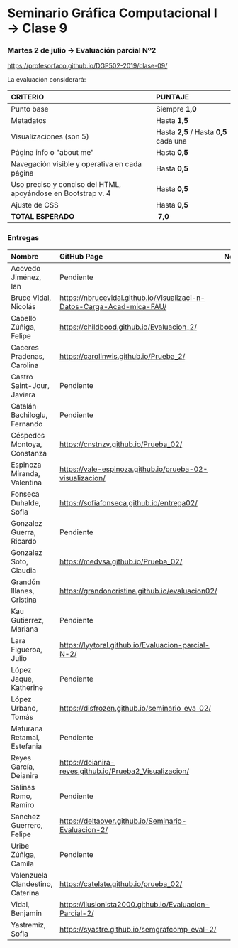 # Seminario Gráfica Computacional I → Clase 9
### Martes 2 de julio →  Evaluación parcial Nº2

https://profesorfaco.github.io/DGP502-2019/clase-09/

La evaluación considerará:

| CRITERIO | PUNTAJE           |
|:--------------|:--------------|
| Punto base    | Siempre **1,0**   |
| Metadatos     | Hasta **1,5** |
| Visualizaciones (son 5) | Hasta **2,5** / Hasta **0,5** cada una  |
| Página info o "about me" | Hasta **0,5** |
| Navegación visible y operativa en cada página | Hasta **0,5** |
| Uso preciso y conciso del HTML, apoyándose en Bootstrap v. 4 | Hasta **0,5**  |
| Ajuste de CSS | Hasta **0,5** | 
| **TOTAL ESPERADO**  | **7,0** |

### Entregas

| Nombre | GitHub Page  | Nota |
|:-------|:-------------------|:----:|
| Acevedo Jiménez, Ian  | Pendiente | P |
| Bruce Vidal, Nicolás  | https://nbrucevidal.github.io/Visualizaci-n-Datos-Carga-Acad-mica-FAU/ | P |
| Cabello Zúñiga, Felipe  | https://childbood.github.io/Evaluacion_2/ | P |
| Caceres Pradenas, Carolina  | https://carolinwis.github.io/Prueba_2/ | P |
| Castro Saint-Jour, Javiera | Pendiente | P |
| Catalán Bachiloglu, Fernando | Pendiente | P |
| Céspedes Montoya, Constanza | https://cnstnzv.github.io/Prueba_02/ | P |
| Espinoza Miranda, Valentina | https://vale-espinoza.github.io/prueba-02-visualizacion/ | P |
| Fonseca Duhalde, Sofia | https://sofiafonseca.github.io/entrega02/ | P |
| Gonzalez Guerra, Ricardo | Pendiente | P |
| Gonzalez Soto, Claudia  | https://medvsa.github.io/Prueba_02/ | P |
| Grandón Illanes, Cristina | https://grandoncristina.github.io/evaluacion02/ | P |
| Kau Gutierrez, Mariana | Pendiente | P |
| Lara Figueroa, Julio | https://lyytoral.github.io/Evaluacion-parcial-N-2/ | P |
| López Jaque, Katherine | Pendiente | P |
| López Urbano, Tomás | https://disfrozen.github.io/seminario_eva_02/ | P |
| Maturana Retamal, Estefania | Pendiente | P |
| Reyes García, Deianira | https://deianira-reyes.github.io/Prueba2_Visualizacion/ | P |
| Salinas Romo, Ramiro | Pendiente | P |
| Sanchez Guerrero, Felipe | https://deltaover.github.io/Seminario-Evaluacion-2/ | P |
| Uribe Zúñiga, Camila | Pendiente | P |
| Valenzuela Clandestino, Caterina | https://catelate.github.io/prueba_02/ | P |
| Vidal, Benjamin | https://ilusionista2000.github.io/Evaluacion-Parcial-2/ | P |
| Yastremiz, Sofia | https://syastre.github.io/semgrafcomp_eval-2/ | P |
